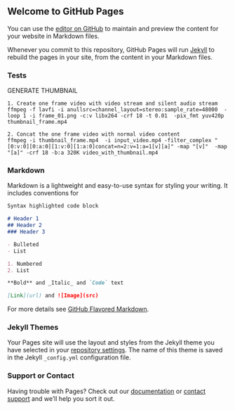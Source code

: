 ## Welcome to GitHub Pages

You can use the [editor on GitHub](https://github.com/untitled-soundtrack/digitalebastelenzyklopaedie.github.io/edit/gh-pages/index.md) to maintain and preview the content for your website in Markdown files.

Whenever you commit to this repository, GitHub Pages will run [Jekyll](https://jekyllrb.com/) to rebuild the pages in your site, from the content in your Markdown files.

### Tests

GENERATE THUMBNAIL

	1. Create one frame video with video stream and silent audio stream
	ffmpeg -f lavfi -i anullsrc=channel_layout=stereo:sample_rate=48000  -loop 1 -i frame_01.png -c:v libx264 -crf 18 -t 0.01  -pix_fmt yuv420p thumbnail_frame.mp4
	
	2. Concat the one frame video with normal video content
	ffmpeg -i thumbnail_frame.mp4  -i input_video.mp4 -filter_complex "[0:v:0][0:a:0][1:v:0][1:a:0]concat=n=2:v=1:a=1[v][a]" -map "[v]"  -map "[a]" -crf 18 -b:a 320K video_with_thumbnail.mp4
  
### Markdown

Markdown is a lightweight and easy-to-use syntax for styling your writing. It includes conventions for

```markdown
Syntax highlighted code block

# Header 1
## Header 2
### Header 3

- Bulleted
- List

1. Numbered
2. List

**Bold** and _Italic_ and `Code` text

[Link](url) and ![Image](src)
```

For more details see [GitHub Flavored Markdown](https://guides.github.com/features/mastering-markdown/).

### Jekyll Themes

Your Pages site will use the layout and styles from the Jekyll theme you have selected in your [repository settings](https://github.com/untitled-soundtrack/digitalebastelenzyklopaedie.github.io/settings/pages). The name of this theme is saved in the Jekyll `_config.yml` configuration file.

### Support or Contact

Having trouble with Pages? Check out our [documentation](https://docs.github.com/categories/github-pages-basics/) or [contact support](https://support.github.com/contact) and we’ll help you sort it out.
